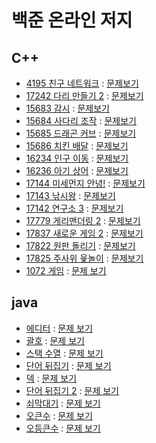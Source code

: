 # 백준 온라인 저지

## C++

- [4195 친구 네트워크](./boj4195.cpp) : [문제보기](https://www.acmicpc.net/problem/4195)
- [17242 다리 만들기 2](./boj17242.cpp) : [문제보기](https://www.acmicpc.net/problem/17472)
- [15683 감시](./boj15683.cpp) : [문제보기](https://www.acmicpc.net/problem/15683)
- [15684 사다리 조작](./boj15684.cpp) : [문제보기](https://www.acmicpc.net/problem/15684)
- [15685 드래곤 커브](./boj15685.cpp) : [문제보기](https://www.acmicpc.net/problem/15685)
- [15686 치킨 배달](./boj15686.cpp) : [문제보기](https://www.acmicpc.net/problem/15686)
- [16234 인구 이동](./boj16234.cpp) : [문제보기](https://www.acmicpc.net/problem/16234)
- [16236 아기 상어](./boj16236.cpp) : [문제보기](https://www.acmicpc.net/problem/16236)
- [17144 미세먼지 안녕!](./boj17144.cpp) : [문제보기](https://www.acmicpc.net/problem/17144)
- [17143 낚시왕](./boj17143.cpp) : [문제보기](https://www.acmicpc.net/problem/17143)
- [17142 연구소 3](./boj17142.cpp) : [문제보기](https://www.acmicpc.net/problem/17142)
- [17779 게리맨더링 2](./boj17779.cpp) : [문제보기](https://www.acmicpc.net/problem/17779)
- [17837 새로운 게임 2](./boj17837.cpp) : [문제보기](https://www.acmicpc.net/problem/17837)
- [17822 원판 돌리기](./boj17822.cpp) : [문제보기](https://www.acmicpc.net/problem/17822)
- [17825 주사위 윷놀이](./boj17825.cpp) : [문제보기](https://www.acmicpc.net/problem/17825)
- [1072 게임](./boj1072.cpp) : [문제 보기](https://www.acmicpc.net/problem/1072)



## java

- [에디터](./Boj1406/Main.java) : [문제 보기](https://www.acmicpc.net/problem/1406)
- [괄호](./Boj9012/Main.java) : [문제 보기](https://www.acmicpc.net/problem/9012)
- [스택 수열](./Boj1874/Main.java) : [문제 보기](https://www.acmicpc.net/problem/1874)
- [단어 뒤집기](./Boj9093/Main.java) : [문제 보기](https://www.acmicpc.net/problem/9093)
- [덱](./Boj10866/Main.java) : [문제 보기](https://www.acmicpc.net/problem/10866)
- [단어 뒤집기 2](./Boj17413/Main.java) : [문제 보기](https://www.acmicpc.net/problem/17413)
- [쇠막대기](./Boj10799/Main.java) : [문제 보기](https://www.acmicpc.net/problem/10799)
- [오큰수](./Boj17298/Main.java) : [문제 보기](https://www.acmicpc.net/problem/17298)
- [오등큰수](./Boj17299/Main.java) : [문제 보기](https://www.acmicpc.net/problem/17299)
